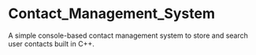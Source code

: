 # Contact_Management_System
A simple console-based contact management system to store and search user contacts built in C++.
